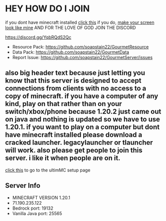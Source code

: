 # HEY HOW DO I JOIN
if you dont have minecraft installed [click this](https://github.com/UltimMC/Launcher#how-to-install-and-use)
if you do, [make your screen look like mine](https://github.com/soapstain22/GourmetServer/wiki/HOW-TO-CONNECT%3F#make-your-screen-look-like-mine)
AND FOR THE LOVE OF GOD JOIN THE DISCORD

https://discord.gg/YqbRQdS2Qc
- Resource Pack: https://github.com/soapstain22/GourmetResource
- Data Pack: https://github.com/soapstain22/GourmetData
- Report Issue: https://github.com/soapstain22/GourmetServer/issues

## also big header text because just letting you know that this server is designed to accept connections from clients with no access to a copy of minecraft. if you have a computer of any kind, play on that rather than on your switch/xbox/phone because 1.20.2 just came out on java and nothing is updated so we have to use 1.20.1. if you want to play on a computer but dont have minecraft installed please download a cracked launcher. legacylauncher or tlauncher will work. also please get people to join this server. i like it when people are on it. 
[click this](https://github.com/UltimMC/Launcher#how-to-install-and-use) to go to the ultimMC setup page



## Server Info

- MINECRAFT VERSION 1.20.1
- 71.190.235.122 
- Bedrock port: 19132
- Vanilla Java port: 25565
